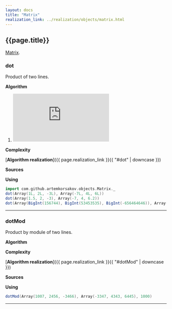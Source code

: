 ```yaml
---
layout: docs
title: "Matrix"
realization_link: ../realization/objects/matrix.html
---
```


## {{page.title}}
[Matrix](https://en.wikipedia.org/wiki/Matrix_multiplication).

### dot
Product of two lines.

**Algorithm**
1. ![formula](http://latex.codecogs.com/svg.latex?%7Bproduct=a_%7Bi1%7Db_%7B1j%7D&plus;a_%7Bi2%7Db_%7B2j%7D&plus;%5Ccdots%20&plus;a_%7Bin%7Db_%7Bnj%7D=%5Csum%20_%7Bk=1%7D%5E%7Bn%7Da_%7Bik%7Db_%7Bkj%7D%7D)

**Complexity** 
     
[**Algorithm realization**]({{ page.realization_link }}{{ "#dot" | downcase }})

**Sources** 

**Using**
```scala mdoc
import com.github.artemkorsakov.objects.Matrix._
dot(Array(1L, 2L, -3L), Array(-7L, 4L, 6L))
dot(Array(1.5, 2, -3), Array(-7, 4, 6.2))
dot(Array(BigInt(156744), BigInt(53453535), BigInt(-656464646)), Array(BigInt(-4324344), BigInt(455455455), BigInt(445354354)))
```

---

### dotMod
Product by module of two lines.

**Algorithm**

**Complexity** 
     
[**Algorithm realization**]({{ page.realization_link }}{{ "#dotMod" | downcase }})

**Sources** 

**Using**
```scala mdoc
dotMod(Array(1007, 2456, -3466), Array(-3347, 4343, 6445), 1000)
```

---

